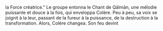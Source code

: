 la Force créatrice." Le groupe entonna le Chant de Qālmān, une mélodie puissante et douce à la fois, qui enveloppa Colère. Peu à peu, sa voix se joignit à la leur, passant de la fureur à la puissance, de la destruction à la transformation. Alors, Colère changea. Son feu devint
